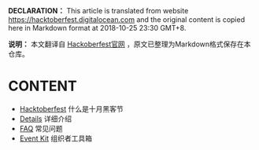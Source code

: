 **DECLARATION：**
This article is translated from website https://hacktoberfest.digitalocean.com and the original content is copied here in Markdown format at 2018-10-25 23:30 GMT+8.

**说明：** 本文翻译自 [Hackoberfest官网](https://hacktoberfest.digitalocean.com) ，原文已整理为Markdown格式保存在本仓库。

# CONTENT
* [Hacktoberfest](hacktoberfest.md) 什么是十月黑客节
* [Details](details.md) 详细介绍
* [FAQ](faq.md)  常见问题
* [Event Kit](cn_zh/eventkit.md)  组织者工具箱

